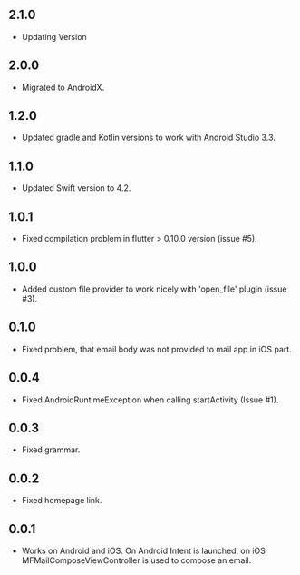 ## 2.1.0

* Updating Version

## 2.0.0

* Migrated to AndroidX.

## 1.2.0

* Updated gradle and Kotlin versions to work with Android Studio 3.3.

## 1.1.0

* Updated Swift version to 4.2.

## 1.0.1

* Fixed compilation problem in flutter > 0.10.0 version (issue #5).

## 1.0.0

* Added custom file provider to work nicely with 'open_file' plugin (issue #3).

## 0.1.0

* Fixed problem, that email body was not provided to mail app in iOS part.

## 0.0.4

* Fixed AndroidRuntimeException when calling startActivity (Issue #1).

## 0.0.3

* Fixed grammar.

## 0.0.2

* Fixed homepage link.

## 0.0.1

* Works on Android and iOS. On Android Intent is launched, on iOS MFMailComposeViewController is used to compose an email.

